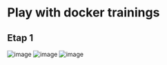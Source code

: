 # Play with docker trainings
## Etap 1
![image](https://github.com/user-attachments/assets/ee09844f-492e-4650-99bb-fdb756d2bff7)
![image](https://github.com/user-attachments/assets/507689d8-dd25-4bc2-ae49-ff2649dcf66d)
![image](https://github.com/user-attachments/assets/019fbe45-c73a-4638-bd2e-addcb1acf219)
